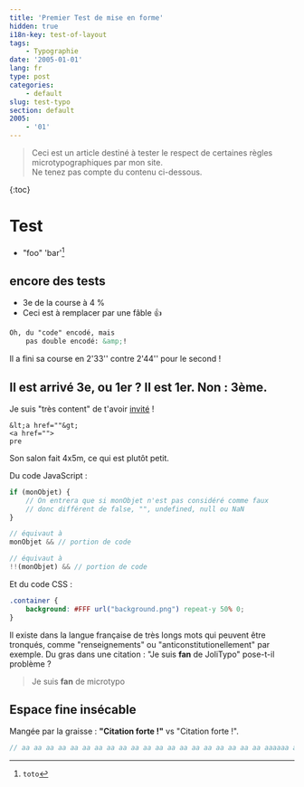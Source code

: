 ```yaml
---
title: 'Premier Test de mise en forme'
hidden: true
i18n-key: test-of-layout
tags:
    - Typographie
date: '2005-01-01'
lang: fr
type: post
categories:
    - default
slug: test-typo
section: default
2005:
    - '01'
---
```


> Ceci est un article destiné à tester le respect de certaines règles microtypographiques par mon site.  
> Ne tenez pas compte du contenu ci-dessous.

<!-- more -->

{:toc}

# Test

* "foo" 'bar'[^1]

[^1]: `toto`

## encore des tests

* 3e de la course à 4 %
* Ceci est à remplacer par une fâble :+1:

``` html
Oh, du "code" encodé, mais
	pas double encodé: &amp;!
```

Il a fini sa course en 2'33'' contre 2'44'' pour le second !

## Il est arrivé 3e, ou 1er ? Il est 1er. Non : 3ème.

Je suis "très content" de t'avoir <a href="//www.google.fr/">invité</a> !

```
&lt;a href=""&gt;
<a href="">
pre
```

Son salon fait 4x5m, ce qui est plutôt petit.

Du code JavaScript :

``` js
if (monObjet) {
    // On entrera que si monObjet n'est pas considéré comme faux
    // donc différent de false, "", undefined, null ou NaN
}

// équivaut à
monObjet && // portion de code

// équivaut à
!!(monObjet) && // portion de code
```

Et du code CSS :

``` css
.container {
    background: #FFF url("background.png") repeat-y 50% 0;
}
```

Il existe dans la langue française de très longs mots qui peuvent être tronqués, comme "renseignements" ou "anticonstitutionellement" par exemple.
Du gras dans une citation : "Je suis **fan** de JoliTypo" pose-t-il problème ?

> Je suis **fan** de microtypo

## Espace fine insécable

Mangée par la graisse : **"Citation forte !"** vs "Citation forte !".

``` js
// aa aa aa aa aa aa aa aa aa aa aa aa aa aa aa aa aa aa aa aa aaaaaa a
```
